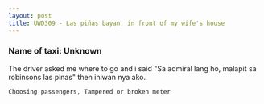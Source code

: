 ```yaml
---
layout: post
title: UWD309 - Las piñas bayan, in front of my wife's house
---
```


### Name of taxi: Unknown

The driver asked me where to go and i said "Sa admiral lang ho, malapit sa robinsons las pinas" then iniwan nya ako. 

```Choosing passengers, Tampered or broken meter```
